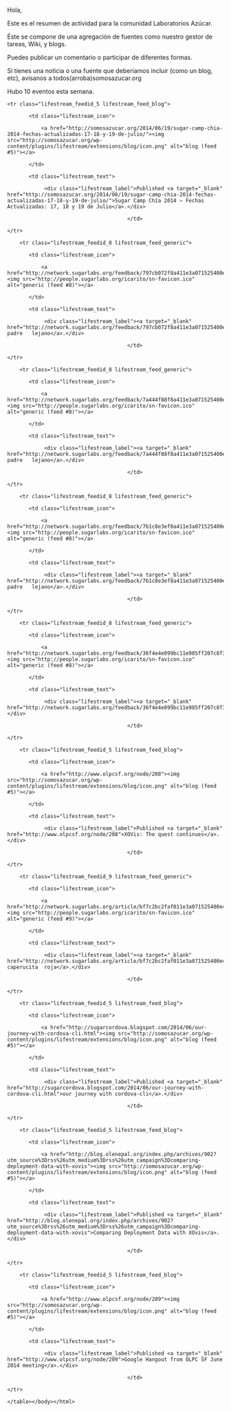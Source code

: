 <html><body><p>Hola,

Este es el resumen de actividad para la comunidad Laboratorios Azúcar.



Éste se compone de una agregación de fuentes como nuestro gestor de tareas, Wiki, y blogs.



Puedes publicar un comentario o participar de diferentes formas.



Si tienes una noticia o una fuente que deberíamos incluir (como un blog, etc), avísanos a todos(arroba)somosazucar.org 



Hubo  10 eventos esta semana.



</p><table class="lifestream">

	<tr class="lifestream_feedid_5 lifestream_feed_blog">

		   <td class="lifestream_icon">

			   <a href="http://somosazucar.org/2014/06/19/sugar-camp-chia-2014-fechas-actualizadas-17-18-y-19-de-julio/"><img src="http://somosazucar.org/wp-content/plugins/lifestream/extensions/blog/icon.png" alt="blog (feed #5)"></a>

		   </td>

		   <td class="lifestream_text">

				<div class="lifestream_label">Published <a target="_blank" href="http://somosazucar.org/2014/06/19/sugar-camp-chia-2014-fechas-actualizadas-17-18-y-19-de-julio/">Sugar Camp Chía 2014 – Fechas Actualizadas: 17, 18 y 19 de Julio</a>.</div>

										   </td>

	</tr>

		<tr class="lifestream_feedid_8 lifestream_feed_generic">

		   <td class="lifestream_icon">

			   <a href="http://network.sugarlabs.org/feedback/797cb072f8a411e3a071525400e4dcb5"><img src="http://people.sugarlabs.org/icarito/sn-favicon.ico" alt="generic (feed #8)"></a>

		   </td>

		   <td class="lifestream_text">

				<div class="lifestream_label"><a target="_blank" href="http://network.sugarlabs.org/feedback/797cb072f8a411e3a071525400e4dcb5">el  padre   lejano</a>.</div>

										   </td>

	</tr>

		<tr class="lifestream_feedid_8 lifestream_feed_generic">

		   <td class="lifestream_icon">

			   <a href="http://network.sugarlabs.org/feedback/7a444f88f8a411e3a071525400e4dcb5"><img src="http://people.sugarlabs.org/icarito/sn-favicon.ico" alt="generic (feed #8)"></a>

		   </td>

		   <td class="lifestream_text">

				<div class="lifestream_label"><a target="_blank" href="http://network.sugarlabs.org/feedback/7a444f88f8a411e3a071525400e4dcb5">el  padre   lejano</a>.</div>

										   </td>

	</tr>

		<tr class="lifestream_feedid_8 lifestream_feed_generic">

		   <td class="lifestream_icon">

			   <a href="http://network.sugarlabs.org/feedback/7b1c8e3ef8a411e3a071525400e4dcb5"><img src="http://people.sugarlabs.org/icarito/sn-favicon.ico" alt="generic (feed #8)"></a>

		   </td>

		   <td class="lifestream_text">

				<div class="lifestream_label"><a target="_blank" href="http://network.sugarlabs.org/feedback/7b1c8e3ef8a411e3a071525400e4dcb5">el  padre   lejano</a>.</div>

										   </td>

	</tr>

		<tr class="lifestream_feedid_8 lifestream_feed_generic">

		   <td class="lifestream_icon">

			   <a href="http://network.sugarlabs.org/feedback/36f4e4e099bc11e985ff207c8f3b6d55"><img src="http://people.sugarlabs.org/icarito/sn-favicon.ico" alt="generic (feed #8)"></a>

		   </td>

		   <td class="lifestream_text">

				<div class="lifestream_label"><a target="_blank" href="http://network.sugarlabs.org/feedback/36f4e4e099bc11e985ff207c8f3b6d55">friv</a>.</div>

										   </td>

	</tr>

		<tr class="lifestream_feedid_5 lifestream_feed_blog">

		   <td class="lifestream_icon">

			   <a href="http://www.olpcsf.org/node/208"><img src="http://somosazucar.org/wp-content/plugins/lifestream/extensions/blog/icon.png" alt="blog (feed #5)"></a>

		   </td>

		   <td class="lifestream_text">

				<div class="lifestream_label">Published <a target="_blank" href="http://www.olpcsf.org/node/208">XOVis: The quest continues</a>.</div>

										   </td>

	</tr>

		<tr class="lifestream_feedid_9 lifestream_feed_generic">

		   <td class="lifestream_icon">

			   <a href="http://network.sugarlabs.org/article/bf7c2bc2faf011e3a071525400e4dcb5"><img src="http://people.sugarlabs.org/icarito/sn-favicon.ico" alt="generic (feed #9)"></a>

		   </td>

		   <td class="lifestream_text">

				<div class="lifestream_label"><a target="_blank" href="http://network.sugarlabs.org/article/bf7c2bc2faf011e3a071525400e4dcb5">la  caperucita  roja</a>.</div>

										   </td>

	</tr>

		<tr class="lifestream_feedid_5 lifestream_feed_blog">

		   <td class="lifestream_icon">

			   <a href="http://sugarcordova.blogspot.com/2014/06/our-journey-with-cordova-cli.html"><img src="http://somosazucar.org/wp-content/plugins/lifestream/extensions/blog/icon.png" alt="blog (feed #5)"></a>

		   </td>

		   <td class="lifestream_text">

				<div class="lifestream_label">Published <a target="_blank" href="http://sugarcordova.blogspot.com/2014/06/our-journey-with-cordova-cli.html">our journey with cordova-cli</a>.</div>

										   </td>

	</tr>

		<tr class="lifestream_feedid_5 lifestream_feed_blog">

		   <td class="lifestream_icon">

			   <a href="http://blog.olenepal.org/index.php/archives/902?utm_source%3Drss%26utm_medium%3Drss%26utm_campaign%3Dcomparing-deployment-data-with-xovis"><img src="http://somosazucar.org/wp-content/plugins/lifestream/extensions/blog/icon.png" alt="blog (feed #5)"></a>

		   </td>

		   <td class="lifestream_text">

				<div class="lifestream_label">Published <a target="_blank" href="http://blog.olenepal.org/index.php/archives/902?utm_source%3Drss%26utm_medium%3Drss%26utm_campaign%3Dcomparing-deployment-data-with-xovis">Comparing Deployment Data with XOvis</a>.</div>

										   </td>

	</tr>

		<tr class="lifestream_feedid_5 lifestream_feed_blog">

		   <td class="lifestream_icon">

			   <a href="http://www.olpcsf.org/node/209"><img src="http://somosazucar.org/wp-content/plugins/lifestream/extensions/blog/icon.png" alt="blog (feed #5)"></a>

		   </td>

		   <td class="lifestream_text">

				<div class="lifestream_label">Published <a target="_blank" href="http://www.olpcsf.org/node/209">Google Hangout from OLPC SF June 2014 meeting</a>.</div>

										   </td>

	</tr>

	</table></body></html>